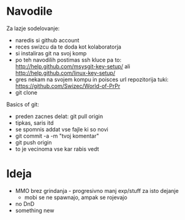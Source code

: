# Navodile

Za lazje sodelovanje:

 * naredis si github account
 * reces swizcu da te doda kot kolaboratorja
 * si instaliras git na svoj komp
 * po teh navodilih postimas ssh kluce pa to: http://help.github.com/msysgit-key-setup/ ali http://help.github.com/linux-key-setup/
 * gres nekam na svojem kompu in poisces url repozitorija tuki: https://github.com/Swizec/World-of-PrPr
 * git clone <url>

Basics of git:

 * preden zacnes delat: git pull origin
 * tipkas, saris itd
 * se spomnis addat vse fajle ki so novi
 * git commit -a -m "tvoj komentar"
 * git push origin
 * to je vecinoma vse kar rabis vedt


# Ideja

 * MMO brez grindanja - progresivno manj exp/stuff za isto dejanje
    * mobi se ne spawnajo, ampak se rojevajo
 * no DnD
 * something new